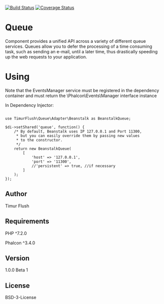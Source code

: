 [![Build Status](https://travis-ci.org/TimurFlush/Queue.svg?branch=1.x-dev)](https://travis-ci.org/TimurFlush/Queue)
[![Coverage Status](https://coveralls.io/repos/github/TimurFlush/Queue/badge.svg?branch=1.x-dev)](https://coveralls.io/github/TimurFlush/Queue?branch=1.x-dev)
# Queue
Component provides a unified API across a variety of different queue services. 
Queues allow you to defer the processing of a time consuming task, such as 
sending an e-mail, until a later time, thus drastically speeding up the web 
requests to your application.

# Using

Note that the EventsManager service must be registered in the 
dependency container and must return the \Phalcon\Events\Manager
interface instance

In Dependency Injector:
```

use TimurFlush\Queue\Adapter\Beanstalk as BeanstalkQueue;

$di->setShared('queue', function() {
    /* By default, Beanstalk uses IP 127.0.0.1 and Port 11300, 
     * but you can easily override them by passing new values 
     * to the constructor.
     */
    return new BeanstalkQueue(
        [
            'host' => '127.0.0.1',
            'port' => '11300',
            //'persistent' => true, //if necessary  
        ]
    );
});
```



## Author
Timur Flush
## Requirements
PHP ^7.2.0

Phalcon ^3.4.0
## Version
1.0.0 Beta 1
## License
BSD-3-License
